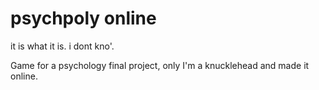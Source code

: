 # psychpoly online
 it is what it is. i dont kno'.

Game for a psychology final project, only I'm a knucklehead and made it online.
